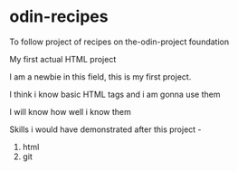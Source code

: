 # odin-recipes
To follow project of recipes on the-odin-project foundation 

My first actual HTML project

I am a newbie in this field, this is my first project.

I think i know basic HTML tags and i am gonna use them

I will know how well i know them

Skills i would have demonstrated after this project - 

1. html
2. git
